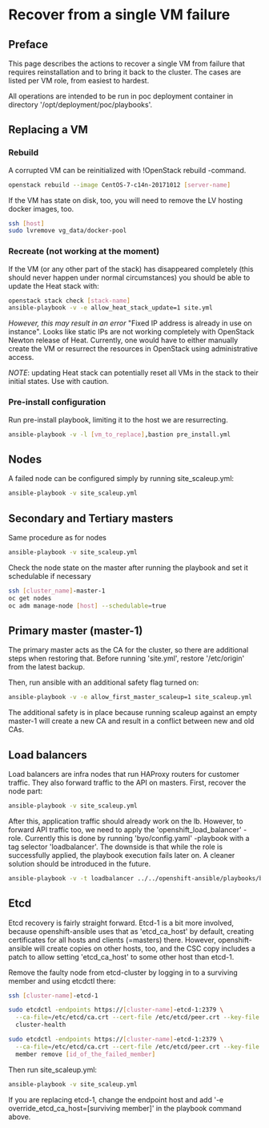 # Recover from a single VM failure

## Preface

This page describes the actions to recover a single VM from failure that requires reinstallation 
and to bring it back to the cluster. The cases are listed per VM role, from easiest to hardest.

All operations are intended to be run in poc deployment container in directory 
'/opt/deployment/poc/playbooks'.

## Replacing a VM

### Rebuild

A corrupted VM can be reinitialized with !OpenStack rebuild -command. 

```bash
openstack rebuild --image CentOS-7-c14n-20171012 [server-name]
```

If the VM has state on disk, too, you will need to remove the LV hosting docker images, too.

```bash
ssh [host]
sudo lvremove vg_data/docker-pool
```

### Recreate (not working at the moment)

If the VM (or any other part of the stack) has disappeared completely (this should never happen under normal 
circumstances) you should be able to update the Heat stack with:

```bash
openstack stack check [stack-name]
ansible-playbook -v -e allow_heat_stack_update=1 site.yml
```

*However, this may result in an error* "Fixed IP address is already in use on instance". Looks like static 
IPs are not working completely with OpenStack Newton release of Heat. Currently, one would have to either manually 
create the VM or resurrect the resources in OpenStack using administrative access.

*NOTE*: updating Heat stack can potentially reset all VMs in the stack to their initial states. Use with caution.

### Pre-install configuration

Run pre-install playbook, limiting it to the host we are resurrecting.

```bash
ansible-playbook -v -l [vm_to_replace],bastion pre_install.yml
```

## Nodes

A failed node can be configured simply by running site_scaleup.yml:

```bash
ansible-playbook -v site_scaleup.yml
```

## Secondary and Tertiary masters

Same procedure as for nodes

```bash
ansible-playbook -v site_scaleup.yml
```

Check the node state on the master after running the playbook and set it schedulable
if necessary

```bash
ssh [cluster_name]-master-1
oc get nodes
oc adm manage-node [host] --schedulable=true
```

## Primary master (master-1)

The primary master acts as the CA for the cluster, so there are additional steps when restoring that.
Before running 'site.yml', restore '/etc/origin' from the latest backup.

Then, run ansible with an additional safety flag turned on:

```bash
ansible-playbook -v -e allow_first_master_scaleup=1 site_scaleup.yml
```

The additional safety is in place because running scaleup against an empty master-1 will create
a new CA and result in a conflict between new and old CAs.

## Load balancers

Load balancers are infra nodes that run HAProxy routers for customer traffic. They also forward 
traffic to the API on masters. First, recover the node part: 

```bash
ansible-playbook -v site_scaleup.yml
```

After this, application traffic should already work on the lb. However, to forward API traffic too, 
we need to apply the 'openshift_load_balancer' -role. Currently this is done by 
running 'byo/config.yaml' -playbook with a tag selector 'loadbalancer'. The downside is that while the role 
is successfully applied, the playbook execution fails later on. A cleaner solution should be introduced
in the future.

```bash
ansible-playbook -v -t loadbalancer ../../openshift-ansible/playbooks/byo/config.yml
```

## Etcd

Etcd recovery is fairly straight forward. Etcd-1 is a bit more involved, because
openshift-ansible uses that as 'etcd_ca_host' by default, creating certificates for all hosts
and clients (=masters) there. However, openshift-ansible will create copies on other hosts, too,
and the CSC copy includes a patch to allow setting 'etcd_ca_host' to some other host than
etcd-1.

Remove the faulty node from etcd-cluster by logging in to a surviving member and using etcdctl 
there:

```bash
ssh [cluster-name]-etcd-1

sudo etcdctl -endpoints https://[cluster-name]-etcd-1:2379 \
  --ca-file=/etc/etcd/ca.crt --cert-file /etc/etcd/peer.crt --key-file /etc/etcd/peer.key \
  cluster-health

sudo etcdctl -endpoints https://[cluster-name]-etcd-1:2379 \
  --ca-file=/etc/etcd/ca.crt --cert-file /etc/etcd/peer.crt --key-file /etc/etcd/peer.key \
  member remove [id_of_the_failed_member]
```

Then run site_scaleup.yml:

```bash
ansible-playbook -v site_scaleup.yml
```

If you are replacing etcd-1, change the endpoint host and add 
'-e override_etcd_ca_host=[surviving member]' in the playbook command above.
